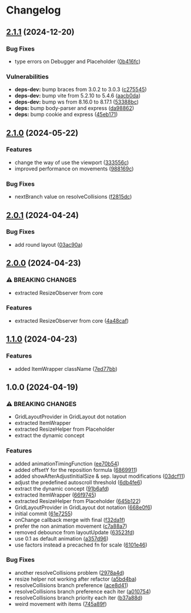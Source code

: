 # Changelog

## [2.1.1](https://github.com/DevoInc/grid-layout/compare/2.1.0...2.1.1) (2024-12-20)

### Bug Fixes

* type errors on Debugger and Placeholder ([0b416fc](https://github.com/DevoInc/grid-layout/commit/0b416fcd05fec88a30fe117267f5f6e49a2c0351))

### Vulnerabilities

* **deps-dev:** bump braces from 3.0.2 to 3.0.3 ([c275545](https://github.com/DevoInc/grid-layout/commit/c275545857619513c5323132f05c091bfd8e607a))
* **deps-dev:** bump vite from 5.2.10 to 5.4.6 ([aacb0da](https://github.com/DevoInc/grid-layout/commit/aacb0da2e0c4e86c22b3ee3dd0447170498c1acc))
* **deps-dev:** bump ws from 8.16.0 to 8.17.1 ([53388bc](https://github.com/DevoInc/grid-layout/commit/53388bc5223663e5fdcdfa80e294a48e42ca0a74))
* **deps:** bump body-parser and express ([da98862](https://github.com/DevoInc/grid-layout/commit/da98862e0adb528c753f561a705c1e1e218a9bcf))
* **deps:** bump cookie and express ([45eb171](https://github.com/DevoInc/grid-layout/commit/45eb171527c8980cad7868d1964b11b7c17c1c0f))

## [2.1.0](https://github.com/DevoInc/grid-layout/compare/2.0.1...2.1.0) (2024-05-22)


### Features

* change the way of use the viewport ([333556c](https://github.com/DevoInc/grid-layout/commit/333556c02ad7030471fbc8e3229db3105449530a))
* improved performance on movements ([988169c](https://github.com/DevoInc/grid-layout/commit/988169c63a729f7781c4b0a6ee2ab7ef4df3d7ae))


### Bug Fixes

* nextBranch value on resolveCollisions ([f2815dc](https://github.com/DevoInc/grid-layout/commit/f2815dc3fa09c66faf11a143ea43a4c6cb722515))

## [2.0.1](https://github.com/DevoInc/grid-layout/compare/2.0.0...2.0.1) (2024-04-24)


### Bug Fixes

* add round layout ([03ac90a](https://github.com/DevoInc/grid-layout/commit/03ac90abf2b719393b73e0cd94104daccd9c6afd))

## [2.0.0](https://github.com/DevoInc/grid-layout/compare/1.1.0...2.0.0) (2024-04-23)


### ⚠ BREAKING CHANGES

* extracted ResizeObserver from core

### Features

* extracted ResizeObserver from core ([4a48caf](https://github.com/DevoInc/grid-layout/commit/4a48caf16d910941a06ba1c75fc686346a335e88))

## [1.1.0](https://github.com/DevoInc/grid-layout/compare/1.0.0...1.1.0) (2024-04-23)


### Features

* added ItemWrapper className ([7ed77bb](https://github.com/DevoInc/grid-layout/commit/7ed77bb7989a0c3dba9fa10324acc5af0de92374))

## 1.0.0 (2024-04-19)


### ⚠ BREAKING CHANGES

* GridLayoutProvider in GridLayout dot notation
* extracted ItemWrapper
* extracted ResizeHelper from Placeholder
* extract the dynamic concept

### Features

* added animationTimingFunction ([ee70b54](https://github.com/DevoInc/grid-layout/commit/ee70b548de0aa0b816c0b65318a8a2b38dca5b86))
* added offsetY for the reposition formula ([6869911](https://github.com/DevoInc/grid-layout/commit/6869911074c69a426458c5d3a2cb66158f09e96f))
* added showAfterAdjustInitialSize & sep. layout modifications ([03dcf11](https://github.com/DevoInc/grid-layout/commit/03dcf116029b40f54c848ef5ba3a1b60845490d2))
* adjust the predefined autoscroll threshold ([6db4fe6](https://github.com/DevoInc/grid-layout/commit/6db4fe67e85988658214115e3aa63ef77c976539))
* extract the dynamic concept ([91b6afd](https://github.com/DevoInc/grid-layout/commit/91b6afd9463ea43960ded004963a193f85412cdc))
* extracted ItemWrapper ([66f9745](https://github.com/DevoInc/grid-layout/commit/66f9745753a9b5b2f607da5cb0d0c2aac0567a4e))
* extracted ResizeHelper from Placeholder ([645b122](https://github.com/DevoInc/grid-layout/commit/645b12249c8525f6682b2c784c261ceb62db62cb))
* GridLayoutProvider in GridLayout dot notation ([668e0f6](https://github.com/DevoInc/grid-layout/commit/668e0f6237072f88ed37d0a9112088c115d757f9))
* initial commit ([61e7255](https://github.com/DevoInc/grid-layout/commit/61e72558038ea6d9fee349cf7d65cf83afac6471))
* onChange callback merge with final ([f32da1f](https://github.com/DevoInc/grid-layout/commit/f32da1f2db72c903081a8353642864e2c9a1d985))
* prefer the non animation movement ([c7a88a7](https://github.com/DevoInc/grid-layout/commit/c7a88a787dbca86ce30d26079cd602747b94e357))
* removed debounce from layoutUpdate ([63523fd](https://github.com/DevoInc/grid-layout/commit/63523fd31a385e87a1db1bd35b71aa0d9e1b428f))
* use 0.1 as default animation ([a357d96](https://github.com/DevoInc/grid-layout/commit/a357d96094a12a6441ac888f7b090ef697328481))
* use factors instead a precached fn for scale ([6101e46](https://github.com/DevoInc/grid-layout/commit/6101e462ebd323dd8651e063126759aed3633e2a))


### Bug Fixes

* another resolveCollisions problem ([2978a4d](https://github.com/DevoInc/grid-layout/commit/2978a4d5a749a4fdb6ee6849bc2b9dc31748182c))
* resize helper not working after refactor ([a5bd4ba](https://github.com/DevoInc/grid-layout/commit/a5bd4ba0ceff25ad5b250e3e8f72ad0853b40899))
* resolveCollisions branch preference ([ace8d41](https://github.com/DevoInc/grid-layout/commit/ace8d4135deefb526cfdb1db4c9500e6c137d992))
* resolveCollisions branch preference each iter ([a010754](https://github.com/DevoInc/grid-layout/commit/a010754415afa4555aa68cc356d272ad571aa954))
* resolveCollisions branch priority each iter ([b37a88d](https://github.com/DevoInc/grid-layout/commit/b37a88d60c204d2e4f9174083558a79019974ed1))
* weird movement with items ([745a89f](https://github.com/DevoInc/grid-layout/commit/745a89f8cb2cc4452dca025babbe17d2f8eb9328))
